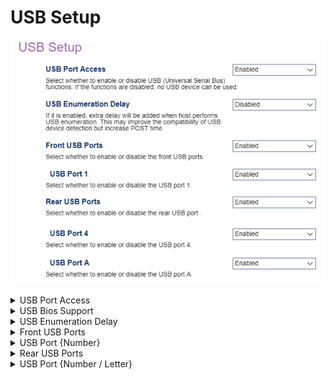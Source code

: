 # USB Setup #

![](./img/thinkcentre_usb_setup.png)

<details><summary>USB Port Access</summary>

Options:

1.  **Enabled** - Default.
2.  Disabled - disables USB.

| WMI Setting name | Values | Locked by SVP |
|:---|:---|:---|
| USBPortAccess | Disabled, Enabled | yes |


</details>

<details><summary>USB Bios Support</summary>

BIOS support for USB mouse and keyboard:

1.  **Enabled** - Default.
2.  Disabled.


</details>

<details><summary>USB Enumeration Delay</summary>

Provides extra delay to USB enumeration (detection and recognition of connected USB devices), to improve compatibility.

!> This may increase POST time.

1.  Enable.
2.  **Disabled** - Default.

| WMI Setting name | Values | Locked by SVP |
|:---|:---|:---|
| USBEnumerationDelay | Disabled, Enabled | yes |


</details>

<details><summary>Front USB Ports</summary>

Affects all of the front USB ports (numbered):

1.  **Enabled** - Default.
2.  Disabled - disables front USB ports, numbered.

?> When `Disabled` is selected, settings for all front USB ports will not be shown.

| WMI Setting name | Values | Locked by SVP |
|:---|:---|:---|
| FrontUSBPorts | Disabled, Enabled | yes |


</details>

<details><summary>USB Port {Number}</summary>

One of the front USB ports, total number depending on model.

Options:

1.  **Enable** - Default.
2.  Disable.

| WMI Setting name | Values | Locked by SVP |
|:---|:---|:---|
| USBPort1 | Disabled, Enabled | yes |

?> The WMI setting name is shown here for USB port 1. For other ports 2-10 replace the 1 with the port number.


</details>

<details><summary>Rear USB Ports</summary>

Affects all of the rear USB ports (numbered):

1.  **Enabled** - Default.
2.  Disabled - disables rear USB ports, numbered.

?> When `Disabled` is selected, settings for all rear USB ports will not be shown.

| WMI Setting name | Values | Locked by SVP |
|:---|:---|:---|
| RearUSBPorts | Disabled, Enabled | yes |


</details>

<details><summary>USB Port {Number / Letter}</summary>

One of the rear USB ports, total number (and labeling) depending on model.

Options:

1.  **Enable** - Default.
2.  Disable.


</details>